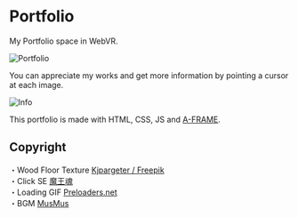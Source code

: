 # Portfolio
My Portfolio space in WebVR.  
  
![Portfolio](https://user-images.githubusercontent.com/20081122/42295383-a828bf5e-8024-11e8-89f7-b028a6a301a6.png)  
  
  
  
You can appreciate my works and get more information by pointing a cursor at each image.  
  
![Info](https://user-images.githubusercontent.com/20081122/42295502-fdcf012e-8025-11e8-8a15-493b75239306.png)
  
This portfolio is made with HTML, CSS, JS and [A-FRAME](https://aframe.io/).

## Copyright
・Wood Floor Texture <a href="http://www.freepik.com">Kjpargeter / Freepik</a>  
・Click SE <a href="https://maoudamashii.jokersounds.com">魔王魂</a>  
・Loading GIF <a href="https://icons8.com/preloaders/">Preloaders.net</a>  
・BGM <a href="http://musmus.main.jp/">MusMus</a>

